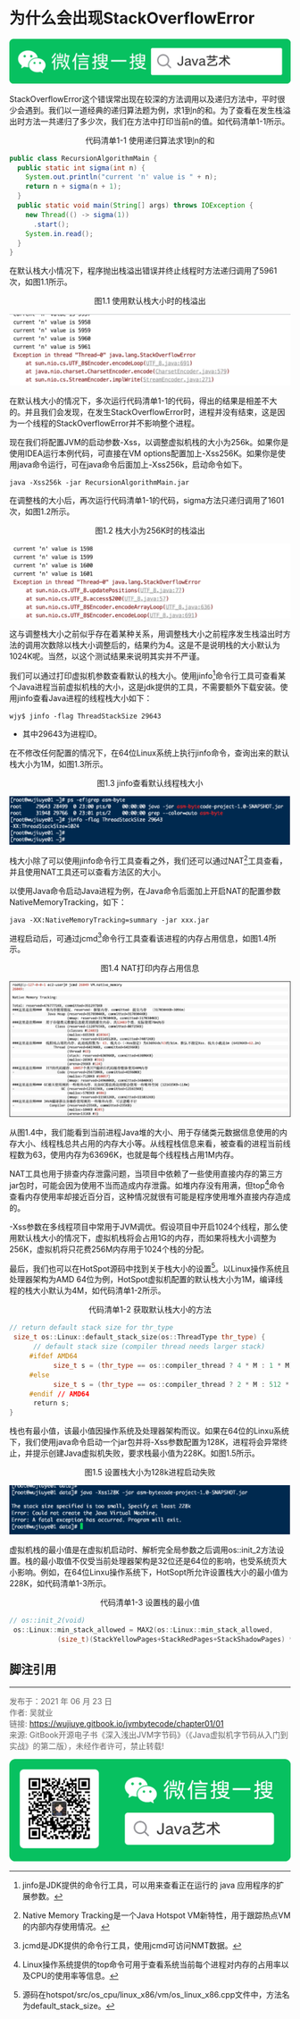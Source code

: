 # 为什么会出现StackOverflowError

![Java艺术](../qrcode/javaskill_qrcode_01.png)

StackOverflowError这个错误常出现在较深的方法调用以及递归方法中，平时很少会遇到。我们以一道经典的递归算法题为例，求1到n的和。为了查看在发生栈溢出时方法一共递归了多少次，我们在方法中打印当前n的值。如代码清单1-1所示。

<center>代码清单1-1 使用递归算法求1到n的和</center>

```java
public class RecursionAlgorithmMain {   
  public static int sigma(int n) {     
    System.out.println("current 'n' value is " + n);     
    return n + sigma(n + 1);   
  }   
  public static void main(String[] args) throws IOException {     
    new Thread(() -> sigma(1))
      .start();     
    System.in.read();   
  }  
} 
```

在默认栈大小情况下，程序抛出栈溢出错误并终止线程时方法递归调用了5961次，如图1.1所示。

<center>图1.1 使用默认栈大小时的栈溢出</center>

![图1.1 使用默认栈大小时的栈溢出](images/ch01_01_01.jpg) 

在默认栈大小的情况下，多次运行代码清单1-1的代码，得出的结果是相差不大的。并且我们会发现，在发生StackOverflowError时，进程并没有结束，这是因为一个线程的StackOverflowError并不影响整个进程。

现在我们将配置JVM的启动参数-Xss，以调整虚拟机栈的大小为256k。如果你是使用IDEA运行本例代码，可直接在VM options配置加上-Xss256K。如果你是使用java命令运行，可在java命令后面加上-Xss256k，启动命令如下。

```shell
java -Xss256k -jar RecursionAlgorithmMain.jar 
```

在调整栈的大小后，再次运行代码清单1-1的代码，sigma方法只递归调用了1601次，如图1.2所示。

<center>图1.2 栈大小为256K时的栈溢出</center>

![图1.2 栈大小为256K时的栈溢出](images/ch01_01_02.jpg) 

这与调整栈大小之前似乎存在着某种关系，用调整栈大小之前程序发生栈溢出时方法的调用次数除以栈大小调整后的，结果约为4。这是不是说明栈的大小默认为1024K呢。当然，以这个测试结果来说明其实并不严谨。

我们可以通过打印虚拟机参数查看默认的栈大小。使用jinfo[^1]命令行工具可查看某个Java进程当前虚拟机栈的大小，这是jdk提供的工具，不需要额外下载安装。使用jinfo查看Java进程的线程栈大小如下：

```shell
wjy$ jinfo -flag ThreadStackSize 29643 
```

* 其中29643为进程ID。

在不修改任何配置的情况下，在64位Linux系统上执行jinfo命令，查询出来的默认栈大小为1M，如图1.3所示。

<center>图1.3 jinfo查看默认线程栈大小</center>

![图1.3 jinfo查看默认线程栈大小](images/ch01_01_03.jpg) 

栈大小除了可以使用jinfo命令行工具查看之外，我们还可以通过NAT[^2]工具查看，并且使用NAT工具还可以查看方法区的大小。

以使用Java命令启动Java进程为例，在Java命令后面加上开启NAT的配置参数NativeMemoryTracking，如下：

```shell
java -XX:NativeMemoryTracking=summary -jar xxx.jar  
```

进程启动后，可通过jcmd[^3]命令行工具查看该进程的内存占用信息，如图1.4所示。

<center>图1.4 NAT打印内存占用信息</center>

![图1.4 NAT打印内存占用信息](images/ch01_01_04.jpg) 

 从图1.4中，我们能看到当前进程Java堆的大小、用于存储类元数据信息使用的内存大小、线程栈总共占用的内存大小等。从线程栈信息来看，被查看的进程当前线程数为63，使用内存为63696K，也就是每个线程栈占用1M内存。

 NAT工具也用于排查内存泄露问题，当项目中依赖了一些使用直接内存的第三方jar包时，可能会因为使用不当而造成内存泄露。如堆内存没有用满，但top[^4]命令查看内存使用率却接近百分百，这种情况就很有可能是程序使用堆外直接内存造成的。

 -Xss参数在多线程项目中常用于JVM调优。假设项目中开启1024个线程，那么使用默认栈大小的情况下，虚拟机栈将会占用1G的内存，而如果将栈大小调整为256K，虚拟机将只花费256M内存用于1024个栈的分配。

最后，我们也可以在HotSpot源码中找到关于栈大小的设置[^5]。以Linux操作系统且处理器架构为AMD 64位为例，HotSpot虚拟机配置的默认栈大小为1M，编译线程的栈大小默认为4M，如代码清单1-2所示。

<center> 代码清单1-2 获取默认栈大小的方法</center>

```c++
// return default stack size for thr_type  
 size_t os::Linux::default_stack_size(os::ThreadType thr_type) {  
      // default stack size (compiler thread needs larger stack)  
     #ifdef AMD64  
           size_t s = (thr_type == os::compiler_thread ? 4 * M : 1 * M);  
     #else  
           size_t s = (thr_type == os::compiler_thread ? 2 * M : 512 * K);  
     #endif // AMD64  
      return s;  
}  
```

栈也有最小值，该最小值因操作系统及处理器架构而议。如果在64位的Linxu系统下，我们使用java命令启动一个jar包并将-Xss参数配置为128K，进程将会异常终止，并提示创建Java虚拟机失败，要求栈最小值为228K。如图1.5所示。

<center>图1.5 设置栈大小为128k进程启动失败</center>

![图1.5 设置栈大小为128k进程启动失败](images/ch01_01_05.jpg) 

 虚拟机栈的最小值是在虚拟机启动时、解析完全局参数之后调用os::init_2方法设置。栈的最小取值不仅受当前处理器架构是32位还是64位的影响，也受系统页大小影响。例如，在64位Linxu操作系统下，HotSopt所允许设置栈大小的最小值为228K，如代码清单1-3所示。 

<center>代码清单1-3 设置栈的最小值</center>

```c++
// os::init_2(void)
 os::Linux::min_stack_allowed = MAX2(os::Linux::min_stack_allowed,  
            (size_t)(StackYellowPages+StackRedPages+StackShadowPages) * Linux::page_size()   + (2*BytesPerWord COMPILER2_PRESENT(+1)) * Linux::vm_default_page_size());  
```

## 脚注引用 

[^1]:  jinfo是JDK提供的命令行工具，可以用来查看正在运行的 java 应用程序的扩展参数。
[^2]: Native Memory Tracking是一个Java Hotspot VM新特性，用于跟踪热点VM的内部内存使用情况。
[^3]: jcmd是JDK提供的命令行工具，使用jcmd可访问NMT数据。
[^4]: Linux操作系统提供的top命令可用于查看系统当前每个进程对内存的占用率以及CPU的使用率等信息。
[^5]: 源码在hotspot/src/os_cpu/linux_x86/vm/os_linux_x86.cpp文件中，方法名为default_stack_size。

---

<font color= #666666>发布于：2021 年 06 月 23 日</font><br><font color= #666666> 作者: 吴就业</font><br><font color= #666666> 链接: https://wujiuye.gitbook.io/jvmbytecode/chapter01/01 </font><br><font color= #666666>来源: GitBook开源电子书《深入浅出JVM字节码》（《Java虚拟机字节码从入门到实战》的第二版），未经作者许可，禁止转载!</font><br>

![Java艺术](../qrcode/javaskill_qrcode_02.png)